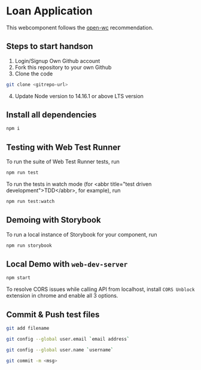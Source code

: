 # Loan Application

This webcomponent follows the [open-wc](https://github.com/open-wc/open-wc) recommendation.

## Steps to start handson
1. Login/Signup Own Github account
2. Fork this repository to your own Github
3. Clone the code 
```bash
git clone <gitrepo-url>
```
4. Update Node version to 14.16.1 or above LTS version
## Install all dependencies
```bash
npm i
```

## Testing with Web Test Runner
To run the suite of Web Test Runner tests, run
```bash
npm run test
```

To run the tests in watch mode (for &lt;abbr title=&#34;test driven development&#34;&gt;TDD&lt;/abbr&gt;, for example), run

```bash
npm run test:watch
```

## Demoing with Storybook
To run a local instance of Storybook for your component, run
```bash
npm run storybook
```
## Local Demo with `web-dev-server`
```bash
npm start
```

To resolve CORS issues while calling API from localhost, install `CORS Unblock` extension in chrome and  enable all 3 options.

## Commit & Push test files
```bash
git add filename

git config --global user.email `email address`

git config --global user.name `username`

git commit -m <msg>
```

